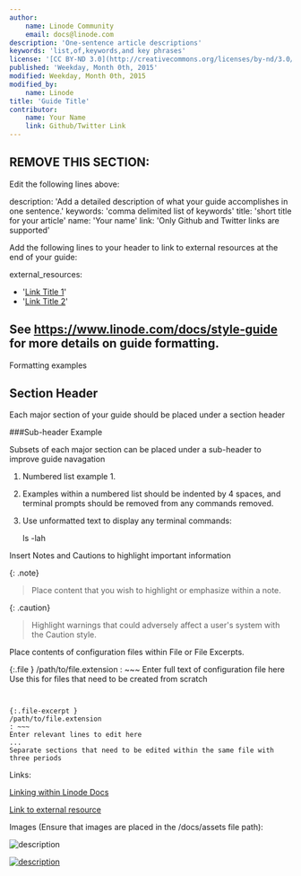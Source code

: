 ```yaml
---
author:
    name: Linode Community
    email: docs@linode.com
description: 'One-sentence article descriptions'
keywords: 'list,of,keywords,and key phrases'
license: '[CC BY-ND 3.0](http://creativecommons.org/licenses/by-nd/3.0/us/)'
published: 'Weekday, Month 0th, 2015'
modified: Weekday, Month 0th, 2015
modified_by:
    name: Linode
title: 'Guide Title'
contributor:
    name: Your Name
    link: Github/Twitter Link
---
```


REMOVE THIS SECTION:
--------------------
Edit the following lines above:

description: 'Add a detailed description of what your guide accomplishes in one sentence.'
keywords: 'comma delimited list of keywords'
title: 'short title for your article'
name: 'Your name'
link: 'Only Github and Twitter links are supported'

Add the following lines to your header to link to external resources at the end of your guide:

external_resources:
 - '[Link Title 1](http://www.example.com)'
 - '[Link Title 2](http://www.example.net)'

 See https://www.linode.com/docs/style-guide for more details on guide formatting.
--------------------

Formatting examples

## Section Header

Each major section of your guide should be placed under a section header

###Sub-header Example

Subsets of each major section can be placed under a sub-header to improve guide navagation

1. Numbered list example 1.

2. Examples within a numbered list should be indented by 4 spaces, and terminal prompts should be removed from any commands removed.

3. Use unformatted text to display any terminal commands:

    ls -lah

Insert Notes and Cautions to highlight important information

{: .note}
>
> Place content that you wish to highlight or emphasize within a note.

{: .caution}
>
> Highlight warnings that could adversely affect a user's system with the Caution style.

Place contents of configuration files within File or File Excerpts.

{:.file }
/path/to/file.extension
: ~~~
  Enter full text of configuration file here
  Use this for files that need to be created from scratch
  ~~~


{:.file-excerpt }
/path/to/file.extension
: ~~~
  Enter relevant lines to edit here
  ...
  Separate sections that need to be edited within the same file with three periods
  ~~~

Links:

[Linking within Linode Docs](/docs/style-guide)

[Link to external resource](https://www.linode.com)

Images (Ensure that images are placed in the /docs/assets file path):

![description](/docs/assets/filename.png)

[![description](/docs/assets/filename_small.png)](/docs/assets/filename.png)
